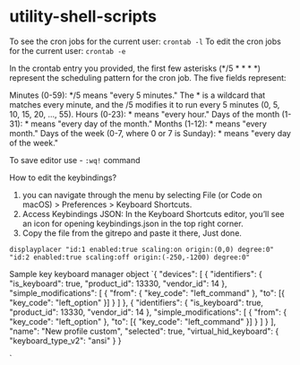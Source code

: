 # utility-shell-scripts

To see the cron jobs for the current user: `crontab -l`
To edit the cron jobs for the current user: `crontab -e`

In the crontab entry you provided, the first few asterisks (*/5 * * * *) represent the scheduling pattern for the cron job. The five fields represent:

Minutes (0-59): */5 means "every 5 minutes." The * is a wildcard that matches every minute, and the /5 modifies it to run every 5 minutes (0, 5, 10, 15, 20, ..., 55).
Hours (0-23): * means "every hour."
Days of the month (1-31): * means "every day of the month."
Months (1-12): * means "every month."
Days of the week (0-7, where 0 or 7 is Sunday): * means "every day of the week."

To save editor use - `:wq!` command

How to edit the keybindings?
1. you can navigate through the menu by selecting File (or Code on macOS) > Preferences > Keyboard Shortcuts.
2. Access Keybindings JSON:
    In the Keyboard Shortcuts editor, you’ll see an icon for opening keybindings.json in the top right corner.
3. Copy the file from the gitrepo and paste it there, Just done.

`displayplacer "id:1 enabled:true scaling:on origin:(0,0) degree:0" "id:2 enabled:true scaling:off origin:(-250,-1200) degree:0"`


Sample key keyboard manager object
`{
   "devices": [
       {
           "identifiers": {
               "is_keyboard": true,
               "product_id": 13330,
               "vendor_id": 14
           },
           "simple_modifications": [
               {
                   "from": { "key_code": "left_command" },
                   "to": [{ "key_code": "left_option" }]
               }
           ]
       },
       {
           "identifiers": {
               "is_keyboard": true,
               "product_id": 13330,
               "vendor_id": 14
           },
           "simple_modifications": [
               {
                   "from": { "key_code": "left_option" },
                   "to": [{ "key_code": "left_command" }]
               }
           ]
       }
   ],
   "name": "New profile custom",
   "selected": true,
   "virtual_hid_keyboard": { "keyboard_type_v2": "ansi" }
}

`